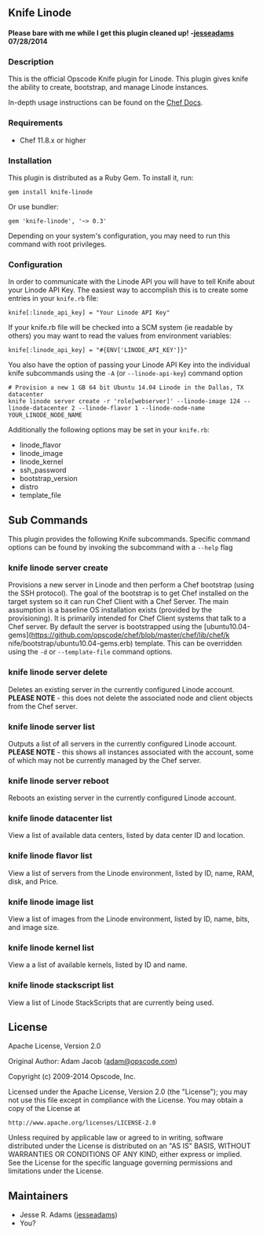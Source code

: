 ## Knife Linode

#### Please bare with me while I get this plugin cleaned up! -[jesseadams](https://github.com/jesseadams) 07/28/2014

### Description

This is the official Opscode Knife plugin for Linode. This plugin gives knife
the ability to create, bootstrap, and manage Linode instances.

In-depth usage instructions can be found on the [Chef Docs](http://docs.opscode.com/plugin_knife_linode.html).

### Requirements

* Chef 11.8.x or higher

### Installation

This plugin is distributed as a Ruby Gem. To install it, run:

    gem install knife-linode

Or use bundler:

    gem 'knife-linode', '~> 0.3'

Depending on your system's configuration, you may need to run this command
with root privileges.

### Configuration

In order to communicate with the Linode API you will have to tell Knife about
your Linode API Key.  The easiest way to accomplish this is to create some
entries in your `knife.rb` file:

    knife[:linode_api_key] = "Your Linode API Key"

If your knife.rb file will be checked into a SCM system (ie readable by
others) you may want to read the values from environment variables:

    knife[:linode_api_key] = "#{ENV['LINODE_API_KEY']}"

You also have the option of passing your Linode API Key into the individual
knife subcommands using the `-A` (or `--linode-api-key`) command option

    # Provision a new 1 GB 64 bit Ubuntu 14.04 Linode in the Dallas, TX datacenter
    knife linode server create -r 'role[webserver]' --linode-image 124 --linode-datacenter 2 --linode-flavor 1 --linode-node-name YOUR_LINODE_NODE_NAME

Additionally the following options may be set in your `knife.rb`:

*   linode_flavor
*   linode_image
*   linode_kernel
*   ssh_password
*   bootstrap_version
*   distro
*   template_file

## Sub Commands

This plugin provides the following Knife subcommands.  Specific command
options can be found by invoking the subcommand with a `--help` flag

### knife linode server create

Provisions a new server in Linode and then perform a Chef bootstrap (using the
SSH protocol).  The goal of the bootstrap is to get Chef installed on the
target system so it can run Chef Client with a Chef Server. The main
assumption is a baseline OS installation exists (provided by the
provisioning). It is primarily intended for Chef Client systems that talk to a
Chef server.  By default the server is bootstrapped using the
[ubuntu10.04-gems](https://github.com/opscode/chef/blob/master/chef/lib/chef/k
nife/bootstrap/ubuntu10.04-gems.erb) template.  This can be overridden using
the `-d` or `--template-file` command options.

### knife linode server delete

Deletes an existing server in the currently configured Linode account.
**PLEASE NOTE** - this does not delete the associated node and client objects
from the Chef server.

### knife linode server list

Outputs a list of all servers in the currently configured Linode account.
**PLEASE NOTE** - this shows all instances associated with the account, some
of which may not be currently managed by the Chef server.

### knife linode server reboot

Reboots an existing server in the currently configured Linode account.

### knife linode datacenter list

View a list of available data centers, listed by data center ID and location.

### knife linode flavor list

View a list of servers from the Linode environment, listed by ID, name, RAM,
disk, and Price.

### knife linode image list

View a list of images from the Linode environment, listed by ID, name, bits,
and image size.

### knife linode kernel list

View a a list of available kernels, listed by ID and name.

### knife linode stackscript list

View a list of Linode StackScripts that are currently being used.

## License

Apache License, Version 2.0

Original Author: Adam Jacob (<adam@opscode.com>)

Copyright (c) 2009-2014 Opscode, Inc.

Licensed under the Apache License, Version 2.0 (the "License"); you may not
use this file except in compliance with the License. You may obtain a copy of
the License at

    http://www.apache.org/licenses/LICENSE-2.0

Unless required by applicable law or agreed to in writing, software
distributed under the License is distributed on an "AS IS" BASIS, WITHOUT
WARRANTIES OR CONDITIONS OF ANY KIND, either express or implied. See the
License for the specific language governing permissions and limitations under
the License.

## Maintainers

* Jesse R. Adams ([jesseadams](https://github.com/jesseadams))
* You?
